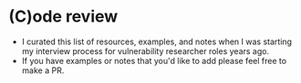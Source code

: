 # (C)ode review
- I curated this list of resources, examples, and notes when I was starting my interview process for vulnerability researcher roles years ago.
- If you have examples or notes that you'd like to add please feel free to make a PR.
